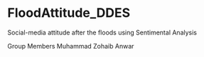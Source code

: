 # FloodAttitude_DDES
Social-media attitude after the floods using Sentimental Analysis

Group Members 
Muhammad Zohaib Anwar

